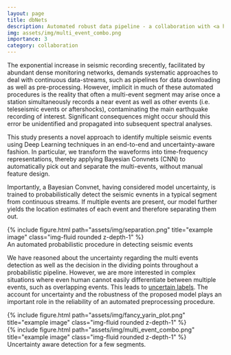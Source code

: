 ```yaml
---
layout: page
title: dbNets
description: Automated robust data pipeline - a collaboration with <a href="https://www.gfz-potsdam.de">GFZ</a>
img: assets/img/multi_event_combo.png
importance: 3
category: collaboration
---
```


<!-- Concurrent seismic events identification -->

 The exponential increase in seismic recording srecently, facilitated by abundant dense monitoring networks, demands systematic approaches to deal with continuous data-streams, such as pipelines for data downloading as well as pre-processing. However, implicit in much of these automated procedures is the reality that often a multi-event segment may arise once a station simultaneously records a near event as well as other events (i.e. teleseismic events or aftershocks), contaminating the main earthquake recording of interest. Significant consequences might occur should this error be unidentified and propagated into subsequent spectral analyses. 
 
 This study presents a novel approach to identify multiple seismic events using Deep Learning techniques in an end-to-end and uncertainty-aware fashion. In particular, we transform the waveforms into time-frequency representations, thereby applying Bayesian Convnets (CNN) to automatically pick out and separate the multi-events, without manual feature design. 

Importantly, a Bayesian Convnet, having considered model uncertainty, is trained to probabilistically detect the seismic evnents in a typical segment from continuous streams. If multiple events are present, our model further yields the location estimates of each event and therefore separating them out.

<!--The plot below is NOT justfied. Fix the layout-->
<div class="row">
    <div class="col-sm mt-3 mt-md-0">
        {% include figure.html path="assets/img/separation.png" title="example image" class="img-fluid rounded z-depth-1" %}
    </div>
</div>
<div class="caption">
    An automated probabilistic procedure in detecting seismic events
</div>

We have reasoned about the uncertainty regarding the multi events detection as well as the decision in the dividing points throughout a probabilistic pipeline. However, we are more interested in complex situations where even human cannot easily differentiate between multiple events, such as overlapping events. This leads to [uncertain labels](./3_project.md). The account for uncertainty and the robustness of the proposed model plays an important role in the reliability of an automated preprocessing procedure.

<div class="row justify-content-sm-center">
    <div class="col-sm-8 mt-3 mt-md-0">
        {% include figure.html path="assets/img/fancy_yarin_plot.png" title="example image" class="img-fluid rounded z-depth-1" %}
    </div>
    <div class="col-sm-4 mt-3 mt-md-0">
        {% include figure.html path="assets/img/multi_event_combo.png" title="example image" class="img-fluid rounded z-depth-1" %}
    </div>
</div>
<div class="caption">
    Uncertainty aware detection for a few segments.
</div>